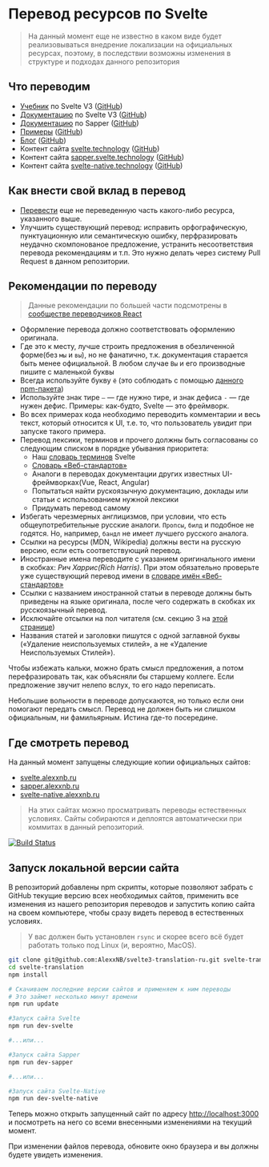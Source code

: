 # Перевод ресурсов по Svelte

> На данный момент еще не известно в каком виде будет реализовываться внедрение локализации на официальных ресурсах, поэтому, в последствии возможны изменения в структуре и подходах данного репозитория 

## Что переводим
* [Учебник](https://v3.svelte.technology/tutorial) по Svelte V3 ([GitHub](https://github.com/sveltejs/svelte/tree/master/site/content/tutorial))
* [Документацию](https://v3.svelte.technology/docs) по Svelte V3 ([GitHub](https://github.com/sveltejs/svelte/tree/api-reference/site/content/docs))
* [Документацию](https://sapper.svelte.technology/guide) по Sapper ([GitHub](https://github.com/sveltejs/sapper.svelte.technology/tree/master/content/guide))
* [Примеры](https://v3.svelte.technology/repl) ([GitHub](https://github.com/sveltejs/svelte/tree/master/site/content/examples))
* [Блог](https://v3.svelte.technology/blog) ([GitHub](https://github.com/sveltejs/svelte/tree/master/site/content/blog))
* Контент сайта [svelte.technology](https://v3.svelte.technology) ([GitHub](https://github.com/sveltejs/svelte/tree/master/site/src))
* Контент сайта [sapper.svelte.technology](https://sapper.svelte.technology) ([GitHub](https://github.com/sveltejs/sapper.svelte.technology/tree/master/src))
* Контент сайта [svelte-native.technology](https://svelte-native.technology) ([GitHub](https://github.com/halfnelson/svelte-native/tree/master/docs_src/content))


## Как внести свой вклад в перевод
* [Перевести](https://github.com/AlexxNB/svelte3-translation-ru/issues/6) еще не переведенную часть какого-либо ресурса, указанного выше.
* Улучшить существующий перевод: исправить орфографическую, пунктуационную или семантическую ошибку, перфразировать неудачно скомпонованое предложение, устранить несоответствия перевода рекомендациям и т.п. Это нужно делать через систему Pull Request в данном репозитории.

## Рекомендации по переводу

>Данные рекомендации по большей части подсмотрены в [сообществе переводчиков React](https://github.com/reactjs/ru.reactjs.org/blob/master/TRANSLATION.md)

* Оформление перевода должно соответствовать оформлению оригинала. 
* Где это к месту, лучше строить предложения в обезличенной форме(без `мы` и `вы`), но не фанатично, т.к. документация старается быть менее официальной. В любом случае `Вы` и его производные пишите с маленькой буквы
* Всегда используйте букву `ё` (это соблюдать с помощью [данного npm-пакета](https://github.com/hcodes/eyo))
* Используйте знак тире `—` — где нужно тире, и знак дефиса `-` — где нужен дефис. Примеры: как-будто, Svelte — это фреймворк.
* Во всех примерах кода необходимо переводить комментарии и весь текст, который относится к UI, т.е. то, что пользователь увидит при запуске такого примера.
* Перевод лексики, терминов и прочего должны быть согласованы со следующим списком в порядке убывания приоритета:
  * Наш [словарь терминов](DICTIONARY.md) Svelte
  *  [Словарь «Веб-стандартов»](https://github.com/web-standards-ru/dictionary)
  * Аналоги в переводах документации других известных UI-фреймворках(Vue, React, Angular)
  * Попытаться найти рускоязычную документацию, доклады или статьи с использованием нужной лексики
  * Придумать перевод самому 
* Избегать черезмерных англицизмов, при условии, что есть общеупотребительные русские аналоги. `Пропсы`, `билд` и подобное не годятся. Но, например, `бандл` не имеет лучшего русского аналога.
* Ссылки на ресурсы (MDN, Wikipedia) должны вести на русскую версию, если есть соответствующий перевод.
* Иностранные имена переводите с указанием оригинального имени в скобках: *Рич Харрис(Rich Harris)*. При этом обязательно проверьте уже существующий перевод имени в [словаре имён «Веб-стандартов»](https://github.com/web-standards-ru/dictionary/blob/master/names.md)
* Ссылки с названием иностранной статьи в переводе должны быть приведены на языке оригинала, после чего содержать в скобках их русскоязычный перевод.
* Исключайте отсылки на пол читателя (см. секцию 3 на [этой странице](http://www.un.org/ru/gender-inclusive-language/guidelines.shtml))
* Названия статей и заголовки пишутся с одной заглавной буквы («Удаление неиспользуемых стилей», а не «Удаление Неиспользуемых Стилей»).

Чтобы избежать кальки, можно брать смысл предложения, а потом перефразировать так, как объясняли бы старшему коллеге. Если предложение звучит нелепо вслух, то его надо переписать.

Небольшие вольности в переводе допускаются, но только если они помогают передать смысл. Перевод не должен быть ни слишком официальным, ни фамильярным. Истина где-то посередине.

## Где смотреть перевод
На данный момент запущены следующие копии официальных сайтов:
- [svelte.alexxnb.ru](https://svelte.alexxnb.ru)
- [sapper.alexxnb.ru](https://sapper.alexxnb.ru)
- [svelte-native.alexxnb.ru](https://svelte-native.alexxnb.ru)

>На этих сайтах можно просматривать переводы естественных условиях. Сайты собираются и деплоятся автоматически при коммитах в данный репозиторий.

[![Build Status](https://drone.alexxnb.ru/api/badges/AlexxNB/svelte3-translation-ru/status.svg)](https://drone.alexxnb.ru/AlexxNB/svelte3-translation-ru)

## Запуск локальной версии сайта

В репозиторий добавлены npm скрипты, которые позволяют забрать с GitHub текущие версию всех необходимых сайтов, применить все изменения из нашего репозитория переводов и запустить копию сайта на своем компьютере, чтобы сразу видеть перевод в естественных условиях.

>У вас должен быть установлен `rsync` и скорее всего всё будет работать только под Linux (и, вероятно, MacOS).

```bash
git clone git@github.com:AlexxNB/svelte3-translation-ru.git svelte-translation
cd svelte-translation
npm install

# Скачиваем последние версии сайтов и применяем к ним переводы
# Это займет несколько минут времени
npm run update

#Запуск сайта Svelte
npm run dev-svelte

#...или...

#Запуск сайта Sapper
npm run dev-sapper

#...или...

#Запуск сайта Svelte-Native
npm run dev-svelte-native
```

Теперь можно открыть запущенный сайт по адресу [http://localhost:3000]() и посмотреть на него со всеми внесенными изменениями на текущий момент.

При изменении файлов перевода, обновите окно браузера и вы должны будете увидеть изменения.
